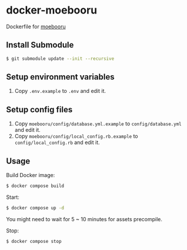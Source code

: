# docker-moebooru

Dockerfile for [moebooru](https://github.com/moebooru/moebooru)

## Install Submodule
```bash
$ git submodule update --init --recursive
```

## Setup environment variables
1. Copy `.env.example` to `.env` and edit it.

## Setup config files
1. Copy `moebooru/config/database.yml.example` to `config/database.yml` and edit it.
2. Copy `moebooru/config/local_config.rb.example` to `config/local_config.rb` and edit it.

## Usage
Build Docker image:
```bash
$ docker compose build
```

Start:
```bash
$ docker compose up -d
```
You might need to wait for 5 ~ 10 minutes for assets precompile.


Stop:
```bash
$ docker compose stop
```

